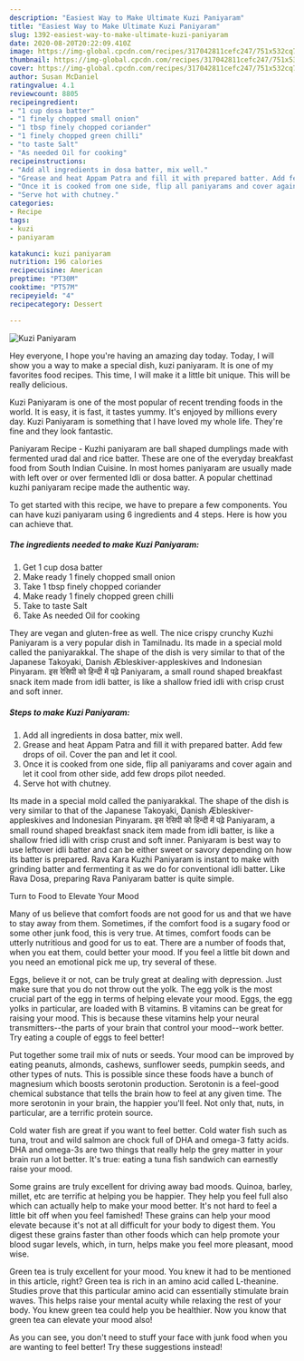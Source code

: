 ```yaml
---
description: "Easiest Way to Make Ultimate Kuzi Paniyaram"
title: "Easiest Way to Make Ultimate Kuzi Paniyaram"
slug: 1392-easiest-way-to-make-ultimate-kuzi-paniyaram
date: 2020-08-20T20:22:09.410Z
image: https://img-global.cpcdn.com/recipes/317042811cefc247/751x532cq70/kuzi-paniyaram-recipe-main-photo.jpg
thumbnail: https://img-global.cpcdn.com/recipes/317042811cefc247/751x532cq70/kuzi-paniyaram-recipe-main-photo.jpg
cover: https://img-global.cpcdn.com/recipes/317042811cefc247/751x532cq70/kuzi-paniyaram-recipe-main-photo.jpg
author: Susan McDaniel
ratingvalue: 4.1
reviewcount: 8805
recipeingredient:
- "1 cup dosa batter"
- "1 finely chopped small onion"
- "1 tbsp finely chopped coriander"
- "1 finely chopped green chilli"
- "to taste Salt"
- "As needed Oil for cooking"
recipeinstructions:
- "Add all ingredients in dosa batter, mix well."
- "Grease and heat Appam Patra and fill it with prepared batter. Add few drops of oil. Cover the pan and let it cool."
- "Once it is cooked from one side, flip all paniyarams and cover again and let it cool from other side, add few drops pilot needed."
- "Serve hot with chutney."
categories:
- Recipe
tags:
- kuzi
- paniyaram

katakunci: kuzi paniyaram 
nutrition: 196 calories
recipecuisine: American
preptime: "PT30M"
cooktime: "PT57M"
recipeyield: "4"
recipecategory: Dessert

---
```



![Kuzi Paniyaram](https://img-global.cpcdn.com/recipes/317042811cefc247/751x532cq70/kuzi-paniyaram-recipe-main-photo.jpg)

Hey everyone, I hope you're having an amazing day today. Today, I will show you a way to make a special dish, kuzi paniyaram. It is one of my favorites food recipes. This time, I will make it a little bit unique. This will be really delicious.

Kuzi Paniyaram is one of the most popular of recent trending foods in the world. It is easy, it is fast, it tastes yummy. It's enjoyed by millions every day. Kuzi Paniyaram is something that I have loved my whole life. They're fine and they look fantastic.

Paniyaram Recipe - Kuzhi paniyaram are ball shaped dumplings made with fermented urad dal and rice batter. These are one of the everyday breakfast food from South Indian Cuisine. In most homes paniyaram are usually made with left over or over fermented Idli or dosa batter. A popular chettinad kuzhi paniyaram recipe made the authentic way.


To get started with this recipe, we have to prepare a few components. You can have kuzi paniyaram using 6 ingredients and 4 steps. Here is how you can achieve that.

<!--inarticleads1-->

##### The ingredients needed to make Kuzi Paniyaram:

1. Get 1 cup dosa batter
1. Make ready 1 finely chopped small onion
1. Take 1 tbsp finely chopped coriander
1. Make ready 1 finely chopped green chilli
1. Take to taste Salt
1. Take As needed Oil for cooking


They are vegan and gluten-free as well. The nice crispy crunchy Kuzhi Paniyaram is a very popular dish in Tamilnadu. Its made in a special mold called the paniyarakkal. The shape of the dish is very similar to that of the Japanese Takoyaki, Danish Æbleskiver-appleskives and Indonesian Pinyaram. इस रेसिपी को हिन्दी में पढ़े Paniyaram, a small round shaped breakfast snack item made from idli batter, is like a shallow fried idli with crisp crust and soft inner. 

<!--inarticleads2-->

##### Steps to make Kuzi Paniyaram:

1. Add all ingredients in dosa batter, mix well.
1. Grease and heat Appam Patra and fill it with prepared batter. Add few drops of oil. Cover the pan and let it cool.
1. Once it is cooked from one side, flip all paniyarams and cover again and let it cool from other side, add few drops pilot needed.
1. Serve hot with chutney.


Its made in a special mold called the paniyarakkal. The shape of the dish is very similar to that of the Japanese Takoyaki, Danish Æbleskiver-appleskives and Indonesian Pinyaram. इस रेसिपी को हिन्दी में पढ़े Paniyaram, a small round shaped breakfast snack item made from idli batter, is like a shallow fried idli with crisp crust and soft inner. Paniyaram is best way to use leftover idli batter and can be either sweet or savory depending on how its batter is prepared. Rava Kara Kuzhi Paniyaram is instant to make with grinding batter and fermenting it as we do for conventional idli batter. Like Rava Dosa, preparing Rava Paniyaram batter is quite simple. 

Turn to Food to Elevate Your Mood


Many of us believe that comfort foods are not good for us and that we have to stay away from them. Sometimes, if the comfort food is a sugary food or some other junk food, this is very true. At times, comfort foods can be utterly nutritious and good for us to eat. There are a number of foods that, when you eat them, could better your mood. If you feel a little bit down and you need an emotional pick me up, try several of these.

Eggs, believe it or not, can be truly great at dealing with depression. Just make sure that you do not throw out the yolk. The egg yolk is the most crucial part of the egg in terms of helping elevate your mood. Eggs, the egg yolks in particular, are loaded with B vitamins. B vitamins can be great for raising your mood. This is because these vitamins help your neural transmitters--the parts of your brain that control your mood--work better. Try eating a couple of eggs to feel better!

Put together some trail mix of nuts or seeds. Your mood can be improved by eating peanuts, almonds, cashews, sunflower seeds, pumpkin seeds, and other types of nuts. This is possible since these foods have a bunch of magnesium which boosts serotonin production. Serotonin is a feel-good chemical substance that tells the brain how to feel at any given time. The more serotonin in your brain, the happier you'll feel. Not only that, nuts, in particular, are a terrific protein source.

Cold water fish are great if you want to feel better. Cold water fish such as tuna, trout and wild salmon are chock full of DHA and omega-3 fatty acids. DHA and omega-3s are two things that really help the grey matter in your brain run a lot better. It's true: eating a tuna fish sandwich can earnestly raise your mood. 

Some grains are truly excellent for driving away bad moods. Quinoa, barley, millet, etc are terrific at helping you be happier. They help you feel full also which can actually help to make your mood better. It's not hard to feel a little bit off when you feel famished! These grains can help your mood elevate because it's not at all difficult for your body to digest them. You digest these grains faster than other foods which can help promote your blood sugar levels, which, in turn, helps make you feel more pleasant, mood wise.

Green tea is truly excellent for your mood. You knew it had to be mentioned in this article, right? Green tea is rich in an amino acid called L-theanine. Studies prove that this particular amino acid can essentially stimulate brain waves. This helps raise your mental acuity while relaxing the rest of your body. You knew green tea could help you be healthier. Now you know that green tea can elevate your mood also!

As you can see, you don't need to stuff your face with junk food when you are wanting to feel better! Try  these suggestions  instead!

